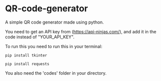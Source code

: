 # QR-code-generator
A simple QR code generator made using python.

You need to get an API key from (https://api-ninjas.com/), and add it in the code instead of "YOUR_API_KEY".

To run this you need to run this in your terminal:

```pip install tkinter```

```pip install requests```

You also need the 'codes' folder in your directory.
